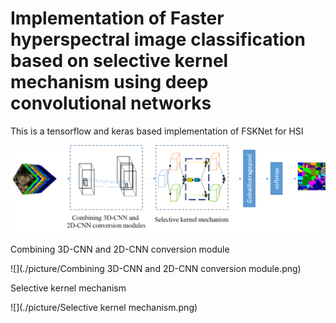 # Implementation of Faster hyperspectral image classification based on selective kernel mechanism using deep convolutional networks

This is a tensorflow and keras based implementation of FSKNet for HSI 


 ![](./picture/FSKNet.png) 

Combining 3D-CNN and 2D-CNN conversion module


 ![](./picture/Combining 3D-CNN and 2D-CNN conversion module.png) 


Selective kernel mechanism


 ![](./picture/Selective kernel mechanism.png) 



